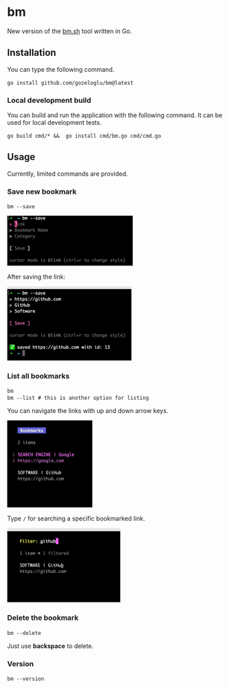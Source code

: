 # bm

New version of the [bm.sh](https://github.com/gozeloglu/bm.sh) tool written in Go.

## Installation

You can type the following command.

```shell
go install github.com/gozeloglu/bm@latest
```

### Local development build

You can build and run the application with the following command. It can be used for local development tests.
```shell
go build cmd/* &&  go install cmd/bm.go cmd/cmd.go
```

## Usage

Currently, limited commands are provided.

### Save new bookmark

```shell
bm --save
```
![img_1.png](docs/img/img_1.png)

After saving the link:

![img.png](docs/img/img.png)

### List all bookmarks

```shell
bm
bm --list # this is another option for listing
```
You can navigate the links with up and down arrow keys.

![img_2.png](docs/img/img_2.png)

Type `/` for searching a specific bookmarked link.

![img_3.png](docs/img/img_3.png)

### Delete the bookmark

```shell
bm --delete
```

Just use **backspace** to delete.

### Version

```shell
bm --version
```
